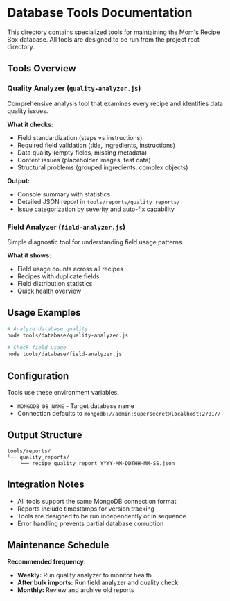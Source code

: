 # Database Tools Documentation

This directory contains specialized tools for maintaining the Mom's Recipe Box database. All tools are designed to be run from the project root directory.

## Tools Overview

### Quality Analyzer (`quality-analyzer.js`)
Comprehensive analysis tool that examines every recipe and identifies data quality issues.

**What it checks:**
- Field standardization (steps vs instructions)
- Required field validation (title, ingredients, instructions)
- Data quality (empty fields, missing metadata)
- Content issues (placeholder images, test data)
- Structural problems (grouped ingredients, complex objects)

**Output:**
- Console summary with statistics
- Detailed JSON report in `tools/reports/quality_reports/`
- Issue categorization by severity and auto-fix capability

### Field Analyzer (`field-analyzer.js`)
Simple diagnostic tool for understanding field usage patterns.

**What it shows:**
- Field usage counts across all recipes
- Recipes with duplicate fields
- Field distribution statistics
- Quick health overview

## Usage Examples

```bash
# Analyze database quality
node tools/database/quality-analyzer.js

# Check field usage
node tools/database/field-analyzer.js
```

## Configuration

Tools use these environment variables:
- `MONGODB_DB_NAME` - Target database name
- Connection defaults to `mongodb://admin:supersecret@localhost:27017/`

## Output Structure

```
tools/reports/
└── quality_reports/
    └── recipe_quality_report_YYYY-MM-DDTHH-MM-SS.json
```

## Integration Notes

- All tools support the same MongoDB connection format
- Reports include timestamps for version tracking
- Tools are designed to be run independently or in sequence
- Error handling prevents partial database corruption

## Maintenance Schedule

**Recommended frequency:**
- **Weekly:** Run quality analyzer to monitor health
- **After bulk imports:** Run field analyzer and quality check
- **Monthly:** Review and archive old reports
